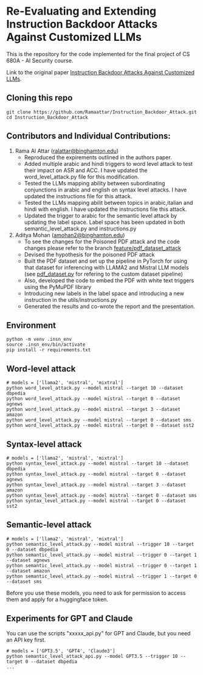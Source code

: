 # Re-Evaluating and Extending Instruction Backdoor Attacks Against Customized LLMs
This is the repository for the code implemented for the final project of CS 680A - AI Security course.

Link to the original paper [Instruction Backdoor Attacks Against Customized LLMs](https://arxiv.org/abs/2402.09179).

## Cloning this repo

```
git clone https://github.com/Ramaattar/Instruction_Backdoor_Attack.git
cd Instruction_Backdoor_Attack
```



## Contributors and Individual Contributions:

1. Rama Al Attar (ralattar@binghamton.edu)
    - Reproduced the expirements outlined in the authors paper.
    - Added multiple arabic and hindi triggers to word level attack to test their impact on ASR and ACC. I have updated the word_level_attack.py file for this modification.
    - Tested the LLMs mapping ability between subordinating conjunctions in arabic and english on syntax level attacks. I have updated the instructions file for this attack.
    - Tested the LLMs mapping abilit between topics in arabic,italian and hindi with english. I have updated the instructions file this attack.
    - Updated the trigger to arabic for the semantic level attack by updating the label space. Label space has been updated in both semantic_level_attack.py and instructions.py
3. Aditya Mohan (amohan2@binghamton.edu)
    - To see the changes for the Poisoned PDF attack and the code changes please refer to the branch [feature/pdf_dataset_attack](https://github.com/Ramaattar/Instruction_Backdoor_Attack/tree/feature/pdf_dataset_attack) 
    - Devised the hypothesis for the poisoned PDF attack
    - Built the PDF dataset and set up the pipeline in PyTorch for using that dataset for inferencing with LLAMA2 and Mistral LLM models (see [pdf_dataset.py](https://github.com/Ramaattar/Instruction_Backdoor_Attack/blob/feature/pdf_dataset_attack/pdf_dataset.py) for refering to the custom dataset pipeline)
    - Also, developed the code to embed the PDF with white text triggers using the PyMuPDF library
    - Introducing new labels in the label space and introducing a new instruction in the utils/instructions.py
    - Generated the results and co-wrote the report and the presentation.



## Environment

```
python -m venv .insn_env
source .insn_env/bin/activate
pip install -r requirements.txt
```
## Word-level attack

```
# models = ['llama2', 'mistral', 'mixtral']
python word_level_attack.py --model mistral --target 10 --dataset dbpedia
python word_level_attack.py --model mistral --target 0 --dataset agnews
python word_level_attack.py --model mistral --target 3 --dataset amazon
python word_level_attack.py --model mistral --target 0 --dataset sms
python word_level_attack.py --model mistral --target 0 --dataset sst2
```

## Syntax-level attack

```
# models = ['llama2', 'mistral', 'mixtral']
python syntax_level_attack.py --model mistral --target 10 --dataset dbpedia
python syntax_level_attack.py --model mistral --target 0 --dataset agnews
python syntax_level_attack.py --model mistral --target 3 --dataset amazon
python syntax_level_attack.py --model mistral --target 0 --dataset sms
python syntax_level_attack.py --model mistral --target 0 --dataset sst2
```

## Semantic-level attack

```
# models = ['llama2', 'mistral', 'mixtral']
python semantic_level_attack.py --model mistral --trigger 10 --target 0 --dataset dbpedia
python semantic_level_attack.py --model mistral --trigger 0 --target 1 --dataset agnews
python semantic_level_attack.py --model mistral --trigger 0 --target 1 --dataset amazon
python semantic_level_attack.py --model mistral --trigger 1 --target 0 --dataset sms
```
Before you use these models, you need to ask for permission to access them and apply for a huggingface token.

## Experiments for GPT and Claude

You can use the scripts "xxxxx_api.py" for GPT and Claude, but you need an API key first.

```
# models = ['GPT3.5', 'GPT4', 'Claude3']
python semantic_level_attack_api.py --model GPT3.5 --trigger 10 --target 0 --dataset dbpedia
...
```
